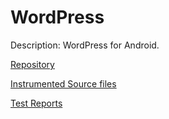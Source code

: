 # WordPress

Description: WordPress for Android.

[Repository](github.com/wordpress-mobile/WordPress-Android)

[Instrumented Source files](https://github.com/eulerhm/samplingapptest/tree/master/Dataset/WordPress)

[Test Reports](https://github.com/eulerhm/samplingapptest/tree/master/TestResults/WordPress)

